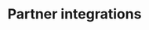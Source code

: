 ---
title: 'Partner integrations'
breadcrumb_title: "Partner integrations"
layout: 'block'
meta_title: 'Partner integrations - MultiSafepay Docs'
logo: '/svgs/Partner_Account_Control.svg'
short_description: 'Explore integrations with our partners to help manage your business.'
weight: 20
url: '/partner-integrations/'
---